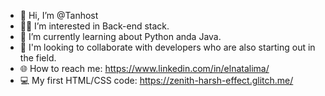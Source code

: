 - 👋 Hi, I’m @Tanhost
- 👨‍💻 I’m interested in Back-end stack.
- 🐍 I’m currently learning about Python anda Java.
- 💬 I'm looking to collaborate with developers who are also starting out in the field.
- 🌐 How to reach me: https://www.linkedin.com/in/elnatalima/
- 💻 My first HTML/CSS code: https://zenith-harsh-effect.glitch.me/


<!---
Tanhost/Tanhost is a ✨ special ✨ repository because its `README.md` (this file) appears on your GitHub profile.
You can click the Preview link to take a look at your changes.
--->
